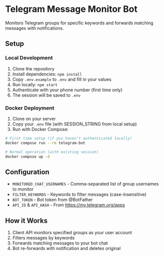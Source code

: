 # Telegram Message Monitor Bot

Monitors Telegram groups for specific keywords and forwards matching messages with notifications.

## Setup

### Local Development

1. Clone the repository
2. Install dependencies: `npm install`
3. Copy `.env.example` to `.env` and fill in your values
4. Run locally: `npm start`
5. Authenticate with your phone number (first time only)
6. The session will be saved to `.env`

### Docker Deployment

1. Clone on your server
2. Copy your `.env` file (with SESSION_STRING from local setup)
3. Run with Docker Compose:

```bash
# First time setup (if you haven't authenticated locally)
docker compose run --rm telegram-bot

# Normal operation (with existing session)
docker compose up -d
```

## Configuration

- `MONITORED_CHAT_USERNAMES` - Comma-separated list of group usernames to monitor
- `FILTER_KEYWORDS` - Keywords to filter messages (case-insensitive)
- `BOT_TOKEN` - Bot token from @BotFather
- `API_ID` & `API_HASH` - From https://my.telegram.org/apps

## How it Works

1. Client API monitors specified groups as your user account
2. Filters messages by keywords
3. Forwards matching messages to your bot chat
4. Bot re-forwards with notification and deletes original